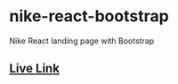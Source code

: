 # nike-react-bootstrap
Nike React landing page with Bootstrap

## <a href="https://penguin-nike-react-bootstrap.netlify.app/" target="_blank">Live Link</a>
